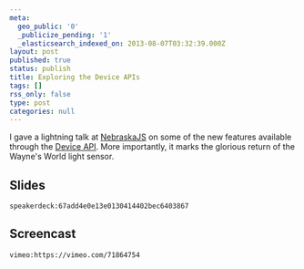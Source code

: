 ```yaml
---
meta:
  geo_public: '0'
  _publicize_pending: '1'
  _elasticsearch_indexed_on: 2013-08-07T03:32:39.000Z
layout: post
published: true
status: publish
title: Exploring the Device APIs
tags: []
rss_only: false
type: post
categories: null
---
```


I gave a lightning talk at <a href="http://nebraskajs.com/">NebraskaJS</a> on some of the new features available through the <a href="/diving-into-the-device-api/">Device API</a>. More importantly, it marks the glorious return of the Wayne's World light sensor.

## Slides

`speakerdeck:67add4e0e13e0130414402bec6403867`

## Screencast

`vimeo:https://vimeo.com/71864754`
